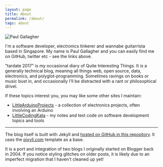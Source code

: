 ```yaml
---
layout: page
title: About
permalink: /about/
tags: about
---
```


<p class="center">
<img src="{{ site.baseurl }}/images/me.jpg" alt="Paul Gallagher" class="avatar" />
</p>

I'm a software developer, electronics tinkerer and wannabe guitarrista based in Singapore.
My name is Paul Gallagher and you can easily find me on GitHub, twitter etc - see the links above.

"tardate 2017" is my occasional diary of Quite Interesting Things.
It is a generally technical blog, meaning all things web, open source, data, electronics, and polyglot-programming.
Sometimes ravings on books or music bust in, and occasionally I'll be distracted with a rant or philosophical drivel.

If these topics interest you, you may like some other sites I maintain:

* [LittleArduinoProjects](http://leap.tardate.com/) - a collection of electronics projects, often involving an Arduino
* [LittleCodingKata](http://codingkata.tardate.com/) - my notes and test code on software development topics and tools


---
The blog itself is built with Jekyll and [hosted on GitHub in this repository](https://github.com/tardate/blog.tardate.com).
It uses the [pixyll.com](http://pixyll.com) template as a base.

It is a port and integration of two blogs I originally started on Blogger back in 2004.
If you notice styling glitches on older posts, it is likely due to an imperfect migration
that I haven't cleaned up yet!
